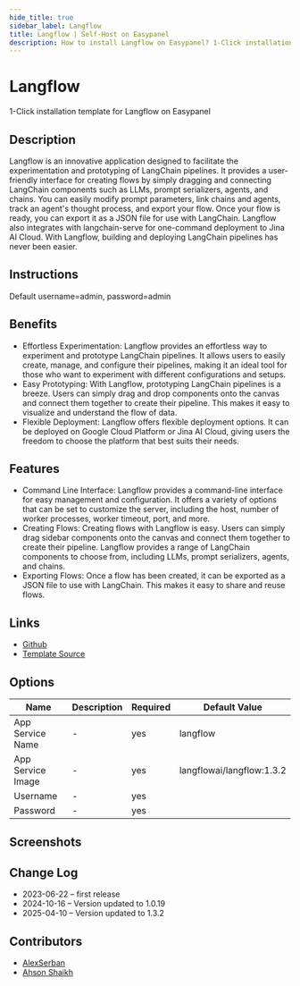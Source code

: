 ```yaml
---
hide_title: true
sidebar_label: Langflow
title: Langflow | Self-Host on Easypanel
description: How to install Langflow on Easypanel? 1-Click installation template for Langflow on Easypanel
---
```


<!-- generated -->

# Langflow

1-Click installation template for Langflow on Easypanel

## Description

Langflow is an innovative application designed to facilitate the experimentation and prototyping of LangChain pipelines. It provides a user-friendly interface for creating flows by simply dragging and connecting LangChain components such as LLMs, prompt serializers, agents, and chains. You can easily modify prompt parameters, link chains and agents, track an agent&#39;s thought process, and export your flow. Once your flow is ready, you can export it as a JSON file for use with LangChain. Langflow also integrates with langchain-serve for one-command deployment to Jina AI Cloud. With Langflow, building and deploying LangChain pipelines has never been easier.

## Instructions

Default username=admin, password=admin

## Benefits

- Effortless Experimentation: Langflow provides an effortless way to experiment and prototype LangChain pipelines. It allows users to easily create, manage, and configure their pipelines, making it an ideal tool for those who want to experiment with different configurations and setups.
- Easy Prototyping: With Langflow, prototyping LangChain pipelines is a breeze. Users can simply drag and drop components onto the canvas and connect them together to create their pipeline. This makes it easy to visualize and understand the flow of data.
- Flexible Deployment: Langflow offers flexible deployment options. It can be deployed on Google Cloud Platform or Jina AI Cloud, giving users the freedom to choose the platform that best suits their needs.

## Features

- Command Line Interface: Langflow provides a command-line interface for easy management and configuration. It offers a variety of options that can be set to customize the server, including the host, number of worker processes, worker timeout, port, and more.
- Creating Flows: Creating flows with Langflow is easy. Users can simply drag sidebar components onto the canvas and connect them together to create their pipeline. Langflow provides a range of LangChain components to choose from, including LLMs, prompt serializers, agents, and chains.
- Exporting Flows: Once a flow has been created, it can be exported as a JSON file to use with LangChain. This makes it easy to share and reuse flows.

## Links

- [Github](https://github.com/logspace-ai/langflow)
- [Template Source](https://github.com/easypanel-io/templates/tree/main/templates/langflow)

## Options

Name | Description | Required | Default Value
-|-|-|-
App Service Name | - | yes | langflow
App Service Image | - | yes | langflowai/langflow:1.3.2
Username | - | yes | 
Password | - | yes | 

## Screenshots


## Change Log

- 2023-06-22 – first release
- 2024-10-16 – Version updated to 1.0.19
- 2025-04-10 – Version updated to 1.3.2

## Contributors

- [AlexSerban](https://github.com/serban-alexandru)
- [Ahson Shaikh](https://github.com/Ahson-Shaikh)
